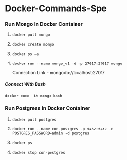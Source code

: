 # Docker-Commands-Spe

### Run Mongo In Docker Container

1. `docker pull mongo`

1. `docker create mongo`

1. `docker ps –a`

1. `docker run --name mongo_v1 -d -p 27017:27017 mongo`

    Connection Link  -  mongodb://localhost:27017

##### Connect With Bash
   `docker exec -it mongo bash`


### Run Postgress in Docker Container

1. `docker pull postgres`

1. `docker run --name con-postgres -p 5432:5432 -e POSTGRES_PASSWORD=admin -d postgres`

1. `docker ps`

1. `docker stop con-postgres`
